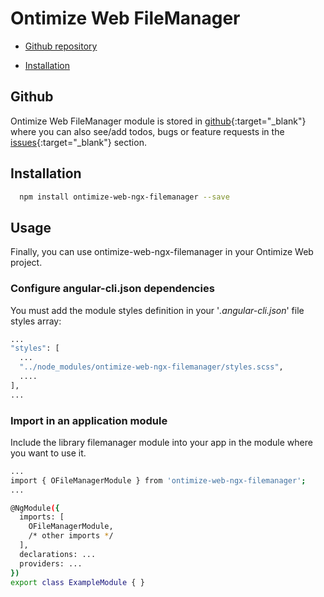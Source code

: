 # Ontimize Web FileManager

* [Github repository](#github)
<!-- * [Examples](#examples) -->
* [Installation](#installation)
<!-- * [Usage](#usage) -->

## Github
Ontimize Web FileManager module is stored in [github](https://github.com/OntimizeWeb/ontimize-web-ngx-filemanager){:target="_blank"} where you can also see/add todos, bugs or feature requests in the [issues](https://github.com/OntimizeWeb/ontimize-web-ngx-filemanager/issues){:target="_blank"} section.

<!-- ## Examples

Check out examples demo:
<div>
  <a href="https://ontimizeweb.github.io/ontimize-web-ngx-filemanager" target="_blank" class="btn btn--success">
    <i class="fa fa-play"></i>
    live demo
  </a>
</div> -->


## Installation

```bash
  npm install ontimize-web-ngx-filemanager --save
```

## Usage

Finally, you can use ontimize-web-ngx-filemanager in your Ontimize Web project.

### Configure angular-cli.json dependencies

You must add the module styles definition in your '*.angular-cli.json*' file styles array:

```bash
...
"styles": [
  ...
  "../node_modules/ontimize-web-ngx-filemanager/styles.scss",
  ....
],
...
```

### Import in an application module

Include the library filemanager module into your app in the module where you want to use it.

```bash
...
import { OFileManagerModule } from 'ontimize-web-ngx-filemanager';
...

@NgModule({
  imports: [
    OFileManagerModule,
    /* other imports */
  ],
  declarations: ...
  providers: ...
})
export class ExampleModule { }
```
